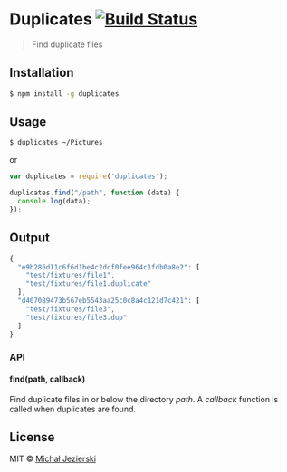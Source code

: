 # Duplicates [![Build Status](https://travis-ci.org/msn0/duplicates.svg?branch=master)](http://travis-ci.org/msn0/duplicates)

> Find duplicate files

## Installation

```sh
$ npm install -g duplicates
```

## Usage

```sh
$ duplicates ~/Pictures
```

or

```js
var duplicates = require('duplicates');

duplicates.find("/path", function (data) {
  console.log(data);
});
```

## Output

```js
{
  "e9b286d11c6f6d1be4c2dcf0fee964c1fdb0a8e2": [
    "test/fixtures/file1",
    "test/fixtures/file1.duplicate"
  ],
  "d407089473b567eb5543aa25c0c8a4c121d7c421": [
    "test/fixtures/file3",
    "test/fixtures/file3.dup"
  ]
}
```

### API

#### find(path, callback)

Find duplicate files in or below the directory *path*. A *callback* function is called when duplicates are found.

## License

MIT &copy; [Michał Jezierski](https://pl.linkedin.com/in/jezierskimichal)
